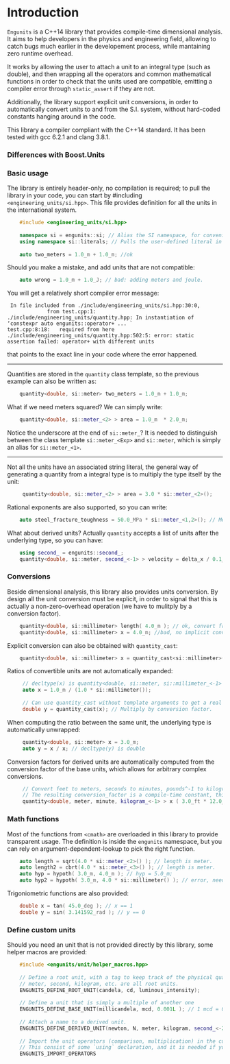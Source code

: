 # Introduction

`Engunits` is a C++14 library that provides compile-time dimensional analysis. 
It aims to help developers in the physics and engineering field, allowing to catch bugs much earlier in the developement process, while mantaining zero runtime overhead.

It works by allowing the user to attach a unit to an integral type (such as double), and then wrapping all the operators and common mathematical functions in order to check that the units used are compatible, emitting a compiler error through `static_assert` if they are not.

Additionally, the library support explicit unit conversions, in order to automatically convert units to and from the S.I. system, without hard-coded constants hanging around in the code.

This library a compiler compliant with the C++14 standard. It has been tested with gcc 6.2.1 and clang 3.8.1.

### Differences with Boost.Units

### Basic usage

The library is entirely header-only, no compilation is required; to pull the library in your code, you can start by #including `<engineering_units/si.hpp>`. This file provides definition for all the units in the international system.

```cpp
    #include <engineering_units/si.hpp>
    
    namespace si = engunits::si; // Alias the SI namespace, for convenience
    using namespace si::literals; // Pulls the user-defined literal in the current scope.
    
    auto two_meters = 1.0_m + 1.0_m; //ok
```

Should you make a mistake, and add units that are not compatible:

```cpp
    auto wrong = 1.0_m + 1.0_J; // bad: adding meters and joule.
```

You will get a relatively short compiler error message:

     In file included from ./include/engineering_units/si.hpp:30:0,
                 from test.cpp:1:
    ./include/engineering_units/quantity.hpp: In instantiation of ‘constexpr auto engunits::operator+ ... `
    test.cpp:8:18:   required from here
    ./include/engineering_units/quantity.hpp:502:5: error: static assertion failed: operator+ with different units

that points to the exact line in your code where the error happened.

---

Quantities are stored in the `quantity` class template, so the previous example can also be written as:

```cpp
    quantity<double, si::meter> two_meters = 1.0_m + 1.0_m;
```

What if we need meters squared? We can simply write:

```cpp
    quantity<double, si::meter_<2> > area = 1.0_m  * 2.0_m;
```

Notice the underscore at the end of `si::meter_`? It is needed to distinguish between the class template `si::meter_<Exp>` and `si::meter`, which is simply an alias for `si::meter_<1>`.

---

Not all the units have an associated string literal, the general way of generating a quantity from a integral type
is to multiply the type itself by the unit:

```cpp
     quantity<double, si::meter_<2> > area = 3.0 * si::meter_<2>(); 
```

Rational exponents are also supported, so you can write:

```cpp
    auto steel_fracture_toughness = 50.0_MPa * si::meter_<1,2>(); // Megapascal * sqrt(m)
```

What about derived units? Actually `quantity` accepts a list of units after the underlying type, so you can have:

```cpp
    using second_ = engunits::second_;
    quantity<double, si::meter, second_<-1> > velocity = delta_x / 0.1_s;
```

### Conversions

Beside dimensional analysis, this library also provides units conversion. By design all the unit conversion must be explicit,
in order to signal that this is actually a non-zero-overhead operation (we have to mulitply by a conversion factor).

```cpp
    quantity<double, si::millimeter> length( 4.0_m ); // ok, convert from meter to millimeter.
    quantity<double, si::millimeter> x = 4.0_m; //bad, no implicit conversion allowed!
```

Explicit conversion can also be obtained with `quantity_cast`:

```cpp    
    quantity<double, si::millimeter> x = quantity_cast<si::millimeter>(4.0_m); //ok, convert to millimeter
```

Ratios of convertible units are not automatically expanded:

```cpp     
     // decltype(x) is quantity<double, si::meter, si::millimeter_<-1> > !
     auto x = 1.0_m / (1.0 * si::millimeter());
     
     // Can use quantity_cast without template arguments to get a real number.
     double y = quantity_cast(x); // Multiply by conversion factor.
```

When computing the ratio between the same unit, the underlying type is automatically unwrapped:

```cpp
     quantity<double, si::meter> x = 3.0_m;
     auto y = x / x; // decltype(y) is double
```

Conversion factors for derived units are automatically computed from the conversion factor of the base units,
which allows for arbitrary complex conversions.

```cpp
     // Convert feet to meters, seconds to minutes, pounds^-1 to kilogram^-1.
     // The resulting conversion_factor is a compile-time constant, this line only performs one multiplication!
     quantity<double, meter, minute, kilogram_<-1> > x ( 3.0_ft * 12.0_s / 14.0_lb ); 
```

### Math functions

Most of the functions from `<cmath>` are overloaded in this library to provide transparent usage. The definition is inside the `engunits` namespace, but you can rely on argument-dependent-lookup to pick the right function.

```cpp
    auto length = sqrt(4.0 * si::meter_<2>() ); // length is meter.
    auto length2 = cbrt(4.0 * si::meter_<3>() ); // length is meter.
    auto hyp = hypoth( 3.0_m, 4.0_m ); // hyp = 5.0_m;
    auto hyp2 = hypoth( 3.0_m, 4.0 * si::millimeter() ); // error, need an explicit conversion
```

Trigoniometric functions are also provided:

```cpp 
    double x = tan( 45.0_deg ); // x == 1
    double y = sin( 3.141592_rad ); // y == 0
```

### Define custom units

Should you need an unit that is not provided directly by this library, some helper macros are provided:

```cpp
    #include <engunits/unit/helper_macros.hpp>
    
    // Define a root unit, with a tag to keep track of the physical quantity it refers to.
    // meter, second, kilogram, etc. are all root units.
    ENGUNITS_DEFINE_ROOT_UNIT(candela, cd, luminous_intensity);
    
    // Define a unit that is simply a multiple of another one
    ENGUNITS_DEFINE_BASE_UNIT(millicandela, mcd, 0.001L ); // 1 mcd = 0.001 cd
    
    // Attach a name to a derived unit.
    ENGUNITS_DEFINE_DERIVED_UNIT(newton, N, meter, kilogram, second_<-2> ); // newton = meter * kilogram / second^2
    
    // Import the unit operators (comparison, multiplication) in the current scope
    // This consist of some `using` declaration, and it is needed if you are defining the new unit in your own namespace.
    ENGUNITS_IMPORT_OPERATORS
```
